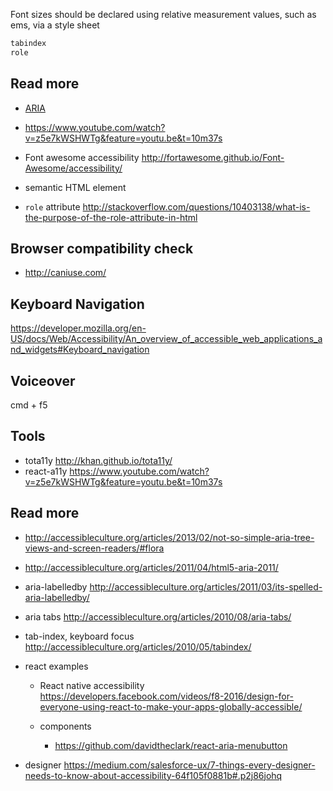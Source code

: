 Font sizes should be declared using relative measurement values, such as ems, via a style sheet

```js
tabindex
role
```

## Read more
- [ARIA](https://developer.mozilla.org/en-US/docs/Web/Accessibility/ARIA)
- https://www.youtube.com/watch?v=z5e7kWSHWTg&feature=youtu.be&t=10m37s
- Font awesome accessibility http://fortawesome.github.io/Font-Awesome/accessibility/

- semantic HTML element
- `role` attribute http://stackoverflow.com/questions/10403138/what-is-the-purpose-of-the-role-attribute-in-html

## Browser compatibility check
- http://caniuse.com/

## Keyboard Navigation
https://developer.mozilla.org/en-US/docs/Web/Accessibility/An_overview_of_accessible_web_applications_and_widgets#Keyboard_navigation

## Voiceover
cmd + f5

## Tools
- tota11y http://khan.github.io/tota11y/
- react-a11y https://www.youtube.com/watch?v=z5e7kWSHWTg&feature=youtu.be&t=10m37s

## Read more
- http://accessibleculture.org/articles/2013/02/not-so-simple-aria-tree-views-and-screen-readers/#flora
- http://accessibleculture.org/articles/2011/04/html5-aria-2011/
- aria-labelledby http://accessibleculture.org/articles/2011/03/its-spelled-aria-labelledby/
- aria tabs http://accessibleculture.org/articles/2010/08/aria-tabs/
- tab-index, keyboard focus http://accessibleculture.org/articles/2010/05/tabindex/

- react examples
  - React native accessibility https://developers.facebook.com/videos/f8-2016/design-for-everyone-using-react-to-make-your-apps-globally-accessible/

  - components
    - https://github.com/davidtheclark/react-aria-menubutton
- designer https://medium.com/salesforce-ux/7-things-every-designer-needs-to-know-about-accessibility-64f105f0881b#.p2j86johq    
